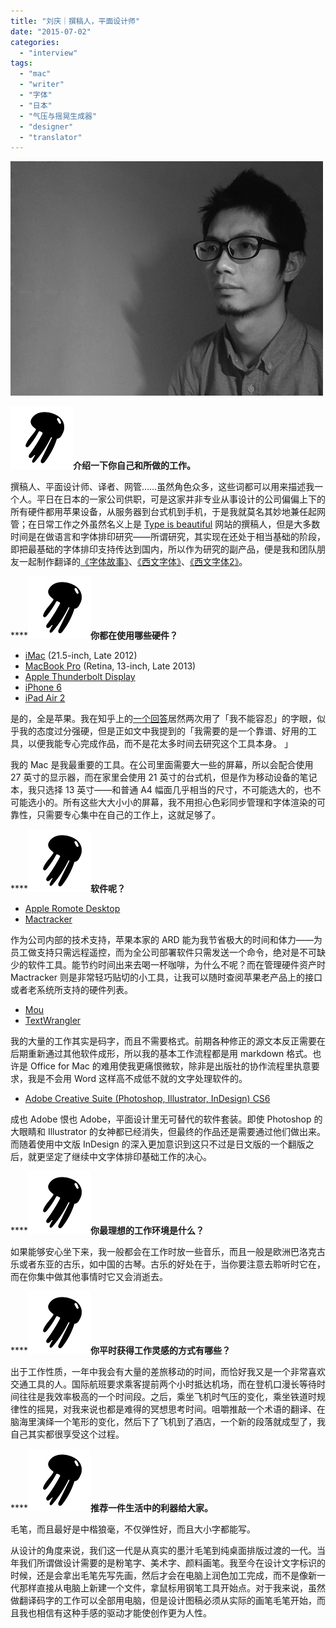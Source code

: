 ```yaml
---
title: "刘庆｜撰稿人，平面设计师"
date: "2015-07-02"
categories: 
  - "interview"
tags: 
  - "mac"
  - "writer"
  - "字体"
  - "日本"
  - "气压与摇晃生成器"
  - "designer"
  - "translator"
---
```


![liuqing](/images/liuqing.jpg)

**![logo-jellyfish-100-100](/images/logo-jellyfish-100-1001.png)介绍一下你自己和所做的工作。**

撰稿人、平面设计师、译者、网管……虽然角色众多，这些词都可以用来描述我一个人。平日在日本的一家公司供职，可是这家并非专业从事设计的公司偏偏上下的所有硬件都用苹果设备，从服务器到台式机到手机，于是我就莫名其妙地兼任起网管；在日常工作之外虽然名义上是 [Type is beautiful](https://www.typeisbeautiful.com/) 网站的撰稿人，但是大多数时间是在做语言和字体排印研究——所谓研究，其实现在还处于相当基础的阶段， 即把最基础的字体排印支持传达到国内，所以作为研究的副产品，便是我和团队朋友一起制作翻译的[《字体故事》](https://www.typeisbeautiful.com/just-my-type/)、[《西文字体》](https://www.typeisbeautiful.com/western-type/)、[《西文字体2》](https://book.douban.com/subject/26429444/)。

****![logo-jellyfish-100-100](/images/logo-jellyfish-100-1001.png)**你都在使用哪些硬件？**

- [iMac](https://www.apple.com/cn/imac/) (21.5-inch, Late 2012)
- [MacBook Pro](https://www.apple.com/cn/macbook-pro/) (Retina, 13-inch, Late 2013)
- [Apple Thunderbolt Display](https://www.apple.com/displays/)
- [iPhone 6](https://www.apple.com/cn/iphone-6/)
- [iPad Air 2](https://www.apple.com/cn/ipad-air-2/)

是的，全是苹果。我在知乎上的[一个回答](https://www.zhihu.com/question/24875563/answer/29487263)居然两次用了「我不能容忍」的字眼，似乎我的态度过分强硬，但是正如文中我提到的「我需要的是一个靠谱、好用的工具，以便我能专心完成作品，而不是花太多时间去研究这个工具本身。 」

我的 Mac 是我最重要的工具。在公司里面需要大一些的屏幕，所以会配合使用 27 英寸的显示器，而在家里会使用 21 英寸的台式机，但是作为移动设备的笔记本，我只选择 13 英寸——和普通 A4 幅面几乎相当的尺寸，不可能选大的，也不可能选小的。所有这些大大小小的屏幕，我不用担心色彩同步管理和字体渲染的可靠性，只需要专心集中在自己的工作上，这就足够了。

****![logo-jellyfish-100-100](/images/logo-jellyfish-100-1001.png)**软件呢？**

- [Apple Romote Desktop](https://www.apple.com/cn/remotedesktop/)
- [Mactracker](https://mactracker.ca/)

作为公司内部的技术支持，苹果本家的 ARD 能为我节省极大的时间和体力——为员工做支持只需远程遥控，而为全公司部署软件只需发送一个命令，绝对是不可缺少的软件工具。能节约时间出来去喝一杯咖啡，为什么不呢？而在管理硬件资产时 Mactracker 则是非常轻巧贴切的小工具，让我可以随时查阅苹果老产品上的接口或者老系统所支持的硬件列表。

- [Mou](https://25.io/mou/)
- [TextWrangler](https://www.barebones.com/products/textwrangler/)

我的大量的工作其实是码字，而且不需要格式。前期各种修正的源文本反正需要在后期重新通过其他软件成形，所以我的基本工作流程都是用 markdown 格式。也许是 Office for Mac 的难用使我更痛恨微软，除非是出版社的协作流程里执意要求，我是不会用 Word 这样高不成低不就的文字处理软件的。

- [Adobe Creative Suite (Photoshop, Illustrator, InDesign) CS6](https://www.adobe.com/cn/products/creativesuite.html)

成也 Adobe 恨也 Adobe，平面设计里无可替代的软件套装。即使 Photoshop 的大眼睛和 Illustrator 的女神都已经消失，但最终的作品还是需要通过他们做出来。而随着使用中文版 InDesign 的深入更加意识到这只不过是日文版的一个翻版之后，就更坚定了继续中文字体排印基础工作的决心。

****![logo-jellyfish-100-100](/images/logo-jellyfish-100-1001.png)**你最理想的工作环境是什么？**

如果能够安心坐下来，我一般都会在工作时放一些音乐，而且一般是欧洲巴洛克古乐或者东亚的古乐，如中国的古琴。古乐的好处在于，当你要注意去聆听时它在，而在你集中做其他事情时它又会消逝去。

****![logo-jellyfish-100-100](/images/logo-jellyfish-100-1001.png)**你平时获得工作灵感的方式有哪些？**

出于工作性质，一年中我会有大量的差旅移动的时间，而恰好我又是一个非常喜欢交通工具的人。国际航班要求乘客提前两个小时抵达机场，而在登机口漫长等待时间往往是我效率极高的一个时间段。之后，乘坐飞机时气压的变化，乘坐铁道时规律性的摇晃，对我来说也都是难得的冥想思考时间。咀嚼推敲一个术语的翻译、在脑海里演绎一个笔形的变化，然后下了飞机到了酒店，一个新的段落就成型了，我自己其实都很享受这个过程。

****![logo-jellyfish-100-100](/images/logo-jellyfish-100-1001.png)**推荐一件生活中的利器给大家。**

毛笔，而且最好是中楷狼毫，不仅弹性好，而且大小字都能写。

从设计的角度来说，我们这一代是从真实的墨汁毛笔到纯桌面排版过渡的一代。当年我们所谓做设计需要的是粉笔字、美术字、颜料画笔。我至今在设计文字标识的时候，还是会拿出毛笔先写先画，然后才会在电脑上润色加工完成，而不是像新一代那样直接从电脑上新建一个文件，拿鼠标用钢笔工具开始点。对于我来说，虽然做翻译码字的工作可以全部用电脑，但是设计图稿必须从实际的画笔毛笔开始，而且我也相信有这种手感的驱动才能使创作更为人性。
